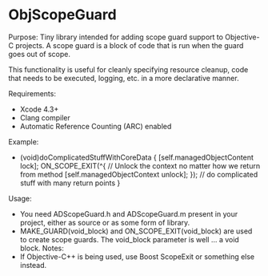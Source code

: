 # ObjScopeGuard #

Purpose:
Tiny library intended for adding scope guard support to Objective-C projects.
A scope guard is a block of code that is run when the guard goes out of scope.

This functionality is useful for cleanly specifying resource cleanup, code
that needs to be executed, logging, etc. in a more declarative manner.

Requirements:
- Xcode 4.3+
- Clang compiler
- Automatic Reference Counting (ARC) enabled

Example:
- (void)doComplicatedStuffWithCoreData {
    [self.managedObjectContent lock];
     ON_SCOPE_EXIT(^{
         // Unlock the context no matter how we return from method
         [self.managedObjectContext unlock];
     });
     // do complicated stuff with many return points
}

Usage:
- You need ADScopeGuard.h and ADScopeGuard.m present in your project, either as source
or as some form of library.
- MAKE_GUARD(void_block) and ON_SCOPE_EXIT(void_block) are used to create scope guards.
The void_block parameter is well ... a void block.
Notes:
- If Objective-C++ is being used, use Boost ScopeExit or something else instead.
